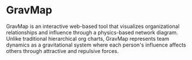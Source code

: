 # GravMap
GravMap is an interactive web-based tool that visualizes organizational relationships and influence through a physics-based network diagram. Unlike traditional hierarchical org charts, GravMap represents team dynamics as a gravitational system where each person's influence affects others through attractive and repulsive forces.
